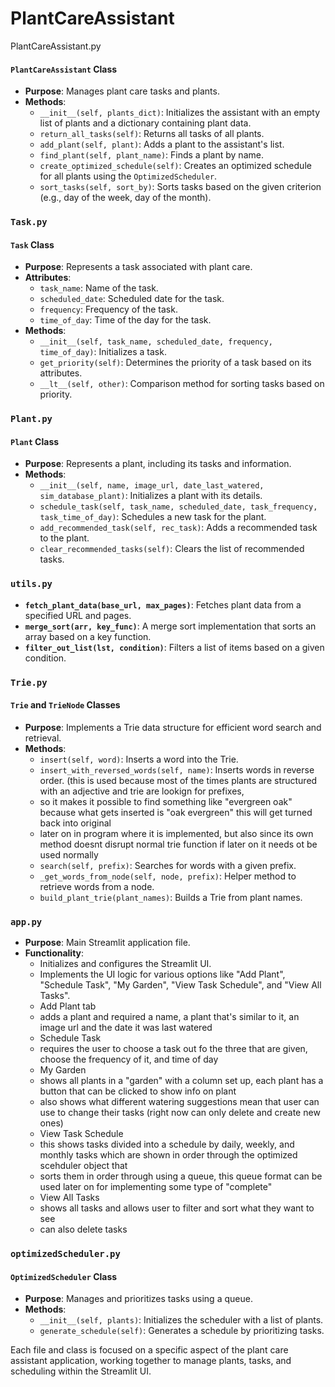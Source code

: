 # PlantCareAssistant

PlantCareAssistant.py
#### `PlantCareAssistant` Class
- **Purpose**: Manages plant care tasks and plants.
- **Methods**:
  - `__init__(self, plants_dict)`: Initializes the assistant with an empty list of plants and a dictionary containing plant data.
  - `return_all_tasks(self)`: Returns all tasks of all plants.
  - `add_plant(self, plant)`: Adds a plant to the assistant's list.
  - `find_plant(self, plant_name)`: Finds a plant by name.
  - `create_optimized_schedule(self)`: Creates an optimized schedule for all plants using the `OptimizedScheduler`.
  - `sort_tasks(self, sort_by)`: Sorts tasks based on the given criterion (e.g., day of the week, day of the month).

### `Task.py`
#### `Task` Class
- **Purpose**: Represents a task associated with plant care.
- **Attributes**:
  - `task_name`: Name of the task.
  - `scheduled_date`: Scheduled date for the task.
  - `frequency`: Frequency of the task.
  - `time_of_day`: Time of the day for the task.
- **Methods**:
  - `__init__(self, task_name, scheduled_date, frequency, time_of_day)`: Initializes a task.
  - `get_priority(self)`: Determines the priority of a task based on its attributes.
  - `__lt__(self, other)`: Comparison method for sorting tasks based on priority.

### `Plant.py`
#### `Plant` Class
- **Purpose**: Represents a plant, including its tasks and information.
- **Methods**:
  - `__init__(self, name, image_url, date_last_watered, sim_database_plant)`: Initializes a plant with its details.
  - `schedule_task(self, task_name, scheduled_date, task_frequency, task_time_of_day)`: Schedules a new task for the plant.
  - `add_recommended_task(self, rec_task)`: Adds a recommended task to the plant.
  - `clear_recommended_tasks(self)`: Clears the list of recommended tasks.

### `utils.py`
- **`fetch_plant_data(base_url, max_pages)`**: Fetches plant data from a specified URL and pages.
- **`merge_sort(arr, key_func)`**: A merge sort implementation that sorts an array based on a key function.
- **`filter_out_list(lst, condition)`**: Filters a list of items based on a given condition.

### `Trie.py`
#### `Trie` and `TrieNode` Classes
- **Purpose**: Implements a Trie data structure for efficient word search and retrieval.
- **Methods**:
  - `insert(self, word)`: Inserts a word into the Trie.
  - `insert_with_reversed_words(self, name)`: Inserts words in reverse order. (this is used because most of the times plants are structured with an adjective and trie are lookign for prefixes,
  - so it makes it possible to find something like "evergreen oak" because what gets inserted is "oak evergreen" this will get turned back into original
  - later on in program where it is implemented, but also since its own method doesnt disrupt normal trie function if later on it needs ot be used normally
  - `search(self, prefix)`: Searches for words with a given prefix.
  - `_get_words_from_node(self, node, prefix)`: Helper method to retrieve words from a node.
  - `build_plant_trie(plant_names)`: Builds a Trie from plant names.

### `app.py`
- **Purpose**: Main Streamlit application file.
- **Functionality**:
  - Initializes and configures the Streamlit UI.
  - Implements the UI logic for various options like "Add Plant", "Schedule Task", "My Garden", "View Task Schedule", and "View All Tasks".
  - Add Plant tab
  - adds a plant and required a name, a plant that's similar to it, an image url and the date it was last watered
  - Schedule Task
  - requires the user to choose a task out fo the three that are given, choose the frequency of it, and time of day
  - My Garden
  - shows all plants in a "garden" with a column set up, each plant has a button that can be clicked to show info on plant
  - also shows what different watering suggestions mean that user can use to change their tasks (right now can only delete and create new ones)
  - View Task Schedule
  - this shows tasks divided into a schedule by daily, weekly, and monthly tasks which are shown in order through the optimized scehduler object that
  - sorts them in order through using a queue, this queue format can be used later on for implementing some type of "complete"
  - View All Tasks
  - shows all tasks and allows user to filter and sort what they want to see
  - can also delete tasks

### `optimizedScheduler.py`
#### `OptimizedScheduler` Class
- **Purpose**: Manages and prioritizes tasks using a queue.
- **Methods**:
  - `__init__(self, plants)`: Initializes the scheduler with a list of plants.
  - `generate_schedule(self)`: Generates a schedule by prioritizing tasks.

Each file and class is focused on a specific aspect of the plant care assistant application, working together to manage plants, tasks, and scheduling within the Streamlit UI.
